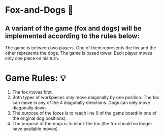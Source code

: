 # Fox-and-Dogs 🦊
## A variant of the game (fox and dogs) will be implemented according to the rules below:
The game is between two players. One of them represents the fox and the other represents the dogs.
The game is based tower. Each player moves only one piece on his turn.

# Game Rules: 💡
1. The fox moves first.
2. Both types of workpieces only move diagonally by one position. The fox can move in any of the 4 diagonally directions. Dogs can only move diagonally down
3. The purpose of the foxes is to reach line 0 of the game board(in one of the original dog positions).
4. The purpose of the dogs is to block the fox (the fox should no longer have available moves).
